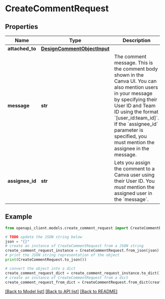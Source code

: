 # CreateCommentRequest


## Properties

Name | Type | Description | Notes
------------ | ------------- | ------------- | -------------
**attached_to** | [**DesignCommentObjectInput**](DesignCommentObjectInput.md) |  | 
**message** | **str** | The comment message. This is the comment body shown in the Canva UI.  You can also mention users in your message by specifying their User ID and Team ID using the format &#x60;[user_id:team_id]&#x60;. If the &#x60;assignee_id&#x60; parameter is specified, you must mention the assignee in the message. | 
**assignee_id** | **str** | Lets you assign the comment to a Canva user using their User ID. You _must_ mention the assigned user in the &#x60;message&#x60;. | [optional] 

## Example

```python
from openapi_client.models.create_comment_request import CreateCommentRequest

# TODO update the JSON string below
json = "{}"
# create an instance of CreateCommentRequest from a JSON string
create_comment_request_instance = CreateCommentRequest.from_json(json)
# print the JSON string representation of the object
print(CreateCommentRequest.to_json())

# convert the object into a dict
create_comment_request_dict = create_comment_request_instance.to_dict()
# create an instance of CreateCommentRequest from a dict
create_comment_request_from_dict = CreateCommentRequest.from_dict(create_comment_request_dict)
```
[[Back to Model list]](../README.md#documentation-for-models) [[Back to API list]](../README.md#documentation-for-api-endpoints) [[Back to README]](../README.md)


